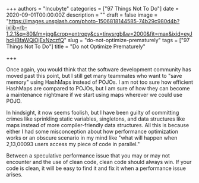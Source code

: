 +++
authors = "Incubyte"
categories = ["97 Things Not To Do"]
date = 2020-09-01T00:00:00Z
description = ""
draft = false
image = "https://images.unsplash.com/photo-1506818144585-74b29c980d4b?ixlib=rb-1.2.1&q=80&fm=jpg&crop=entropy&cs=tinysrgb&w=2000&fit=max&ixid=eyJhcHBfaWQiOjExNzczfQ"
slug = "do-not-optimize-prematurely"
tags = ["97 Things Not To Do"]
title = "Do not Optimize Prematurely"

+++


Once again, you would think that the software development community has moved past this point, but I still get many teammates who want to "save memory" using HashMaps instead of POJOs. I am not too sure how efficient HashMaps are compared to POJOs, but I am sure of how they can become a maintenance nightmare if we start using maps wherever we could use POJO.

In hindsight, it now seems foolish, but I have been guilty of committing crimes like sprinkling static variables, singletons, and data structures like maps instead of more compiler-friendly data structures. All this is because either I had some misconception about how performance optimization works or an obscure scenario in my mind like "what will happen when 2,13,00093 users access my piece of code in parallel."

Between a speculative performance issue that you may or may not encounter and the use of clean code, clean code should always win. If your code is clean, it will be easy to find it and fix it when a performance issue arises.


